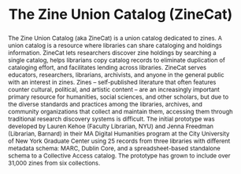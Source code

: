 ---
pid: zinecat
done: true
title: The Zine Union Catalog (ZineCat)
category: DH Seed Grant Recipient
tags:
- dataset
- public-humanities
cohort_year: '2021'
abstract: 'The Zine Union Catalog (aka ZineCat) is a union catalog dedicated to zines.
  A union catalog is a resource where libraries can share cataloging and holdings
  information. ZineCat lets researchers discover zine holdings by searching a single
  catalog, helps librarians copy catalog records to eliminate duplication of cataloging
  effort, and facilitates lending across libraries. ZineCat serves educators, researchers,
  librarians, archivists, and anyone in the general public with an interest in zines.
  Zines – self-published literature that often features counter cultural, political,
  and artistic content – are an increasingly important primary resource for humanities,
  social sciences, and other scholars, but due to the diverse standards and practices
  among the libraries, archives, and community organizations that collect and maintain
  them, accessing them through traditional research discovery systems is difficult.
  The initial prototype was developed by Lauren Kehoe (Faculty Librarian, NYU) and
  Jenna Freedman (Librarian, Barnard) in their MA Digital Humanities program at the
  City University of New York Graduate Center using 25 records from three libraries
  with different metadata schema: MARC, Dublin Core, and a spreadsheet-based standalone
  schema to a Collective Access catalog. The prototype has grown to include over 31,000
  zines from six collections.'
limerick: |
  When confronted with DIY aesthetic
  Catalogers oft become frenetic
  They make systems to suffice
  They can’t easily splice
  ‘Til ZineCat makes all copacetic
pis:
- kehoe
link: https://zinecat.org/
local_image: zinecat.jpg
order: '010'
layout: project
---